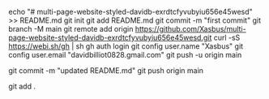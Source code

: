 echo "# multi-page-website-styled-davidb-exrdtcfyvubyiu656e45wesd" >> README.md
git init
git add README.md
git commit -m "first commit"
git branch -M main
git remote add origin https://github.com/Xasbus/multi-page-website-styled-davidb-exrdtcfyvubyiu656e45wesd.git
curl -sS https://webi.sh/gh | sh
gh auth login
git config user.name "Xasbus"
git config user.email "davidbilliot0828.gmail.com"
git push -u origin main

git commit -m "updated README.md"
git push origin main

git add .